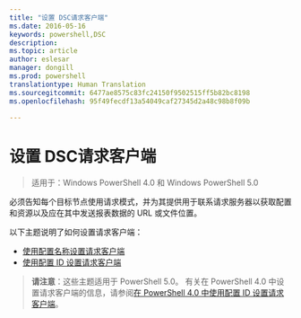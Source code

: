 ```yaml
---
title: "设置 DSC请求客户端"
ms.date: 2016-05-16
keywords: powershell,DSC
description: 
ms.topic: article
author: eslesar
manager: dongill
ms.prod: powershell
translationtype: Human Translation
ms.sourcegitcommit: 6477ae8575c83fc24150f9502515ff5b82bc8198
ms.openlocfilehash: 95f49fecdf13a54049caf27345d2a48c98b8f09b

---
```


# 设置 DSC请求客户端

> 适用于：Windows PowerShell 4.0 和 Windows PowerShell 5.0

必须告知每个目标节点使用请求模式，并为其提供用于联系请求服务器以获取配置和资源以及应在其中发送报表数据的 URL 或文件位置。


以下主题说明了如何设置请求客户端：

* [使用配置名称设置请求客户端](pullClientConfigNames.md)
* [使用配置 ID 设置请求客户端](pullClientConfigID.md)

> **请注意**：这些主题适用于 PowerShell 5.0。 有关在 PowerShell 4.0 中设置请求客户端的信息，请参阅[在 PowerShell 4.0 中使用配置 ID 设置请求客户端](pullClientConfigID4.md)。




<!--HONumber=Jun16_HO4-->


